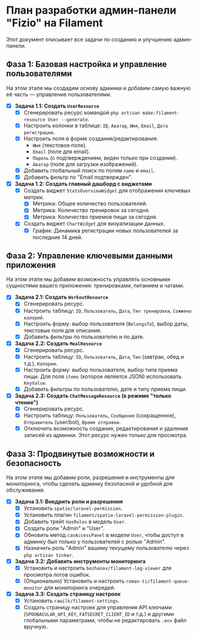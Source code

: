 # План разработки админ-панели "Fizio" на Filament

Этот документ описывает все задачи по созданию и улучшению админ-панели.

## Фаза 1: Базовая настройка и управление пользователями

На этом этапе мы создадим основу админки и добавим самую важную её часть — управление пользователями.

- [x] **Задача 1.1: Создать `UserResource`**
    - [x] Сгенерировать ресурс командой `php artisan make:filament-resource User --generate`.
    - [x] Настроить колонки в таблице: `ID`, `Аватар`, `Имя`, `Email`, `Дата регистрации`.
    - [x] Настроить поля в форме создания/редактирования:
        - `Имя` (текстовое поле).
        - `Email` (поле для email).
        - `Пароль` (с подтверждением, виден только при создании).
        - `Аватар` (поле для загрузки изображений).
    - [x] Добавить глобальный поиск по полям `name` и `email`.
    - [x] Добавить фильтр по "Email подтвержден".

- [x] **Задача 1.2: Создать главный дашборд с виджетами**
    - [x] Создать виджет `StatsOverviewWidget` для отображения ключевых метрик.
        - [x] Метрика: Общее количество пользователей.
        - [x] Метрика: Количество тренировок за сегодня.
        - [x] Метрика: Количество приемов пищи за сегодня.
    - [x] Создать виджет `ChartWidget` для визуализации данных.
        - [x] График: Динамика регистрации новых пользователей за последние 14 дней.

## Фаза 2: Управление ключевыми данными приложения

На этом этапе мы добавим возможность управлять основными сущностями вашего приложения: тренировками, питанием и чатами.

- [x] **Задача 2.1: Создать `WorkoutResource`**
    - [x] Сгенерировать ресурс.
    - [x] Настроить таблицу: `ID`, `Пользователь`, `Дата`, `Тип тренировки`, `Сожжено калорий`.
    - [x] Настроить форму: выбор пользователя (`BelongsTo`), выбор даты, текстовые поля для описания.
    - [x] Добавить фильтры по пользователю и по дате.

- [x] **Задача 2.2: Создать `MealResource`**
    - [x] Сгенерировать ресурс.
    - [x] Настроить таблицу: `ID`, `Пользователь`, `Дата`, `Тип` (завтрак, обед и т.д.), `Калории`.
    - [x] Настроить форму: выбор пользователя, выбор типа приема пищи. Для поля `items` (которое является JSON) использовать `KeyValue`.
    - [x] Добавить фильтры по пользователю, дате и типу приема пищи.

- [x] **Задача 2.3: Создать `ChatMessageResource` (в режиме "только чтение")**
    - [x] Сгенерировать ресурс.
    - [x] Настроить таблицу: `Пользователь`, `Сообщение` (сокращенное), `Отправитель` (user/bot), `Время отправки`.
    - [x] Отключить возможность создания, редактирования и удаления записей из админки. Этот ресурс нужен только для просмотра.

## Фаза 3: Продвинутые возможности и безопасность

На этом этапе мы добавим роли, разрешения и инструменты для мониторинга, чтобы сделать админку безопасной и удобной для обслуживания.

- [x] **Задача 3.1: Внедрить роли и разрешения**
    - [x] Установить `spatie/laravel-permission`.
    - [x] Установить плагин `filament/spatie-laravel-permission-plugin`.
    - [x] Добавить трейт `HasRoles` в модель `User`.
    - [x] Создать роли "Admin" и "User".
    - [x] Обновить метод `canAccessPanel` в модели `User`, чтобы доступ в админку был только у пользователей с ролью "Admin".
    - [x] Назначить роль "Admin" вашему текущему пользователю через `php artisan tinker`.

- [x] **Задача 3.2: Добавить инструменты мониторинга**
    - [x] Установить и настроить `bezhanov/filament-log-viewer` для просмотра логов ошибок.
    - [x] (Опционально) Установить и настроить `roman-ti/filament-queue-monitor` для мониторинга очередей.

- [x] **Задача 3.3: Создать страницу настроек**
    - [x] Установить `rawilk/filament-settings`.
    - [x] Создать страницу настроек для управления API ключами (`SPOONACULAR_API_KEY`, `FATSECRET_CLIENT_ID` и т.д.) и другими глобальными параметрами, чтобы не редактировать `.env` файл вручную. 